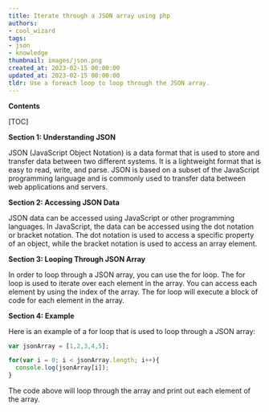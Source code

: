 ```yaml
---
title: Iterate through a JSON array using php
authors:
- cool_wizard
tags:
- json
- knowledge
thumbnail: images/json.png
created_at: 2023-02-15 00:00:00
updated_at: 2023-02-15 00:00:00
tldr: Use a foreach loop to loop through the JSON array.
---
```


**Contents**

[TOC]

**Section 1: Understanding JSON**

JSON (JavaScript Object Notation) is a data format that is used to store and transfer data between two different systems. It is a lightweight format that is easy to read, write, and parse. JSON is based on a subset of the JavaScript programming language and is commonly used to transfer data between web applications and servers.

**Section 2: Accessing JSON Data**

JSON data can be accessed using JavaScript or other programming languages. In JavaScript, the data can be accessed using the dot notation or bracket notation. The dot notation is used to access a specific property of an object, while the bracket notation is used to access an array element.

**Section 3: Looping Through JSON Array**

In order to loop through a JSON array, you can use the for loop. The for loop is used to iterate over each element in the array. You can access each element by using the index of the array. The for loop will execute a block of code for each element in the array.

**Section 4: Example**

Here is an example of a for loop that is used to loop through a JSON array:

```javascript
var jsonArray = [1,2,3,4,5];

for(var i = 0; i < jsonArray.length; i++){
  console.log(jsonArray[i]);
}
```

The code above will loop through the array and print out each element of the array.
